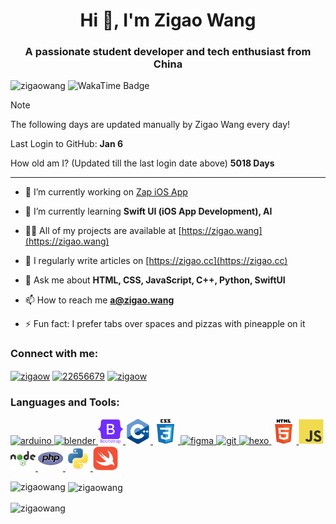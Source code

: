 <h1 align="center">Hi 👋, I'm Zigao Wang</h1>
<h3 align="center">A passionate student developer and tech enthusiast from China</h3>

<p align="left">
  <img src="https://komarev.com/ghpvc/?username=zigaowang&label=Profile%20views&color=0e75b6&style=flat" alt="zigaowang"/>
  <img src="https://waka.hackclub.com/api/badge/U06FTV6SQAH/U06FTV6SQAH?interval=30_days&label=last%2030d" alt="WakaTime Badge"/>
</p>

> [!NOTE]
> The following days are updated manually by Zigao Wang every day!

Last Login to GitHub: **Jan 6**

How old am I? (Updated till the last login date above) **5018 Days**

---

- 🔭 I’m currently working on [Zap iOS App](https://github.com/ZapNotesApp/Zap)

- 🌱 I’m currently learning **Swift UI (iOS App Development), AI**

- 👨‍💻 All of my projects are available at [https://zigao.wang](https://zigao.wang)

- 📝 I regularly write articles on [https://zigao.cc](https://zigao.cc)

- 💬 Ask me about **HTML, CSS, JavaScript, C++, Python, SwiftUI**

- 📫 How to reach me **a@zigao.wang**

- ⚡ Fun fact: I prefer tabs over spaces and pizzas with pineapple on it

<h3 align="left">Connect with me:</h3>
<p align="left">
<a href="https://twitter.com/zigaow" target="blank"><img align="center" src="https://raw.githubusercontent.com/rahuldkjain/github-profile-readme-generator/master/src/images/icons/Social/twitter.svg" alt="zigaow" height="30" width="40" /></a>
<a href="https://stackoverflow.com/users/22656679" target="blank"><img align="center" src="https://raw.githubusercontent.com/rahuldkjain/github-profile-readme-generator/master/src/images/icons/Social/stack-overflow.svg" alt="22656679" height="30" width="40" /></a>
<a href="https://www.youtube.com/@zigaow" target="blank"><img align="center" src="https://raw.githubusercontent.com/rahuldkjain/github-profile-readme-generator/master/src/images/icons/Social/youtube.svg" alt="zigaow" height="30" width="40" /></a>
</p>

<h3 align="left">Languages and Tools:</h3>
<p align="left"> <a href="https://www.arduino.cc/" target="_blank" rel="noreferrer"> <img src="https://cdn.worldvectorlogo.com/logos/arduino-1.svg" alt="arduino" width="40" height="40"/> </a> <a href="https://www.blender.org/" target="_blank" rel="noreferrer"> <img src="https://download.blender.org/branding/community/blender_community_badge_white.svg" alt="blender" width="40" height="40"/> </a> <a href="https://getbootstrap.com" target="_blank" rel="noreferrer"> <img src="https://raw.githubusercontent.com/devicons/devicon/master/icons/bootstrap/bootstrap-plain-wordmark.svg" alt="bootstrap" width="40" height="40"/> </a> <a href="https://www.w3schools.com/cpp/" target="_blank" rel="noreferrer"> <img src="https://raw.githubusercontent.com/devicons/devicon/master/icons/cplusplus/cplusplus-original.svg" alt="cplusplus" width="40" height="40"/> </a> <a href="https://www.w3schools.com/css/" target="_blank" rel="noreferrer"> <img src="https://raw.githubusercontent.com/devicons/devicon/master/icons/css3/css3-original-wordmark.svg" alt="css3" width="40" height="40"/> </a> <a href="https://www.figma.com/" target="_blank" rel="noreferrer"> <img src="https://www.vectorlogo.zone/logos/figma/figma-icon.svg" alt="figma" width="40" height="40"/> </a> <a href="https://git-scm.com/" target="_blank" rel="noreferrer"> <img src="https://www.vectorlogo.zone/logos/git-scm/git-scm-icon.svg" alt="git" width="40" height="40"/> </a> <a href="hexo.io/" target="_blank" rel="noreferrer"> <img src="https://www.vectorlogo.zone/logos/hexoio/hexoio-icon.svg" alt="hexo" width="40" height="40"/> </a> <a href="https://www.w3.org/html/" target="_blank" rel="noreferrer"> <img src="https://raw.githubusercontent.com/devicons/devicon/master/icons/html5/html5-original-wordmark.svg" alt="html5" width="40" height="40"/> </a> <a href="https://developer.mozilla.org/en-US/docs/Web/JavaScript" target="_blank" rel="noreferrer"> <img src="https://raw.githubusercontent.com/devicons/devicon/master/icons/javascript/javascript-original.svg" alt="javascript" width="40" height="40"/> </a> <a href="https://nodejs.org" target="_blank" rel="noreferrer"> <img src="https://raw.githubusercontent.com/devicons/devicon/master/icons/nodejs/nodejs-original-wordmark.svg" alt="nodejs" width="40" height="40"/> </a> <a href="https://www.php.net" target="_blank" rel="noreferrer"> <img src="https://raw.githubusercontent.com/devicons/devicon/master/icons/php/php-original.svg" alt="php" width="40" height="40"/> </a> <a href="https://www.python.org" target="_blank" rel="noreferrer"> <img src="https://raw.githubusercontent.com/devicons/devicon/master/icons/python/python-original.svg" alt="python" width="40" height="40"/> </a> <a href="https://developer.apple.com/swift/" target="_blank" rel="noreferrer"> <img src="https://raw.githubusercontent.com/devicons/devicon/master/icons/swift/swift-original.svg" alt="swift" width="40" height="40"/> </a> </p>

<p><img align="left" src="https://github-readme-stats.vercel.app/api/top-langs?username=zigaowang&show_icons=true&locale=en&layout=compact" alt="zigaowang" /></p>

<p>&nbsp;<img align="center" src="https://github-readme-stats.vercel.app/api?username=zigaowang&show_icons=true&locale=en" alt="zigaowang" /></p>

<p><img align="center" src="https://github-readme-streak-stats.herokuapp.com/?user=zigaowang&" alt="zigaowang" /></p>
